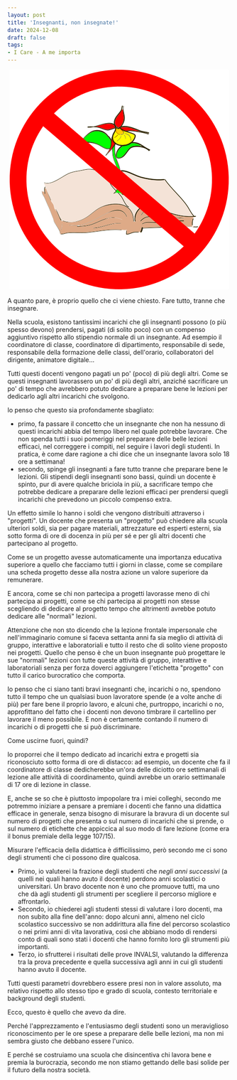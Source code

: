 ```yaml
---
layout: post
title: 'Insegnanti, non insegnate!'
date: 2024-12-08
draft: false
tags: 
- I Care - A me importa
---
```


<div class="figura" style="text-align: center">
    <img src="/assets/insegnanti_non_insegnate.png" alt= "Insegnanti, non insegnate!" />
</div>

A quanto pare, è proprio quello che ci viene chiesto. Fare tutto, tranne
che insegnare.

Nella scuola, esistono tantissimi incarichi che gli insegnanti possono (o più
spesso devono) prendersi, pagati (di solito poco) con un compenso aggiuntivo
rispetto allo stipendio normale di un insegnante. Ad esempio il coordinatore di
classe, coordinatore di dipartimento, responsabile di sede, responsabile della
formazione delle classi, dell'orario, collaboratori del dirigente, animatore digitale...

Tutti questi docenti vengono pagati un po' (poco) di più degli altri. Come se
questi insegnanti lavorassero un po' di più degli altri, anziché sacrificare
un po' di tempo che avrebbero potuto dedicare a preparare bene le lezioni per 
dedicarlo agli altri incarichi che svolgono.

Io penso che questo sia profondamente sbagliato:

- primo, fa passare il concetto che un insegnante che non ha nessuno di questi 
incarichi abbia del tempo libero nel quale potrebbe lavorare. Che non spenda tutti
i suoi pomeriggi nel preparare delle belle lezioni efficaci, nel correggere i compiti,
nel seguire i lavori degli studenti. In pratica, è come
dare ragione a chi dice che un insegnante lavora solo 18 ore a settimana!
- secondo, spinge gli insegnanti a fare tutto tranne che preparare bene le lezioni.
Gli stipendi degli insegnanti sono bassi, quindi un docente è spinto, pur di avere
qualche briciola in più, a sacrificare tempo che potrebbe dedicare a preparare
delle lezioni efficaci per prendersi quegli incarichi che prevedono un piccolo
compenso extra.

Un effetto simile lo hanno i soldi che vengono distribuiti attraverso i "progetti".
Un docente che presenta un "progetto" può chiedere alla scuola ulteriori soldi,
sia per pagare materiali, attrezzature ed esperti esterni, sia sotto forma di ore
di docenza in più per sé e per gli altri docenti che partecipano al progetto.

Come se un progetto avesse automaticamente una importanza educativa superiore a 
quello che facciamo tutti i giorni in classe, come se compilare una scheda progetto
desse alla nostra azione un valore superiore da remunerare.

E ancora, come se chi non partecipa a progetti lavorasse meno di chi partecipa
ai progetti, come se chi partecipa ai progetti non stesse scegliendo di dedicare
al progetto tempo che altrimenti avrebbe potuto dedicare alle "normali" lezioni.


Attenzione che non sto dicendo che la lezione frontale impersonale che
nell'immaginario comune si faceva settanta anni fa sia meglio di attività 
di gruppo, interattive e laboratoriali e tutto il resto che di solito viene 
proposto nei progetti. Quello che penso è che un buon insegnante può progettare
le sue "normali" lezioni con tutte queste attività di gruppo, interattive e 
laboratoriali senza per forza doverci aggiungere l'etichetta "progetto" con tutto
il carico burocratico che comporta.


Io penso che ci siano tanti bravi insegnanti che, incarichi o no,
spendono tutto il tempo che un qualsiasi buon lavoratore spende (e a volte anche di 
più) per fare bene il proprio lavoro, e alcuni che, purtroppo, incarichi o no,
approfittano del fatto che i docenti non devono timbrare il cartellino per 
lavorare il meno possibile. E non è certamente contando il numero di incarichi
o di progetti che si può discriminare.


Come uscirne fuori, quindi?

Io proporrei che il tempo dedicato ad incarichi extra e progetti sia riconosciuto
sotto forma di ore di distacco: ad esempio, un docente che fa il coordinatore di
classe dedicherebbe un'ora delle diciotto ore settimanali di lezione alle attività
di coordinamento, quindi avrebbe un orario settimanale di 17 ore di lezione in classe.

E, anche se so che è piuttosto impopolare tra i miei colleghi, secondo me potremmo iniziare a pensare
a premiare i docenti che fanno una didattica efficace in generale,
senza bisogno di misurare la bravura di un docente sul numero di progetti che presenta
o sul numero di incarichi che si prende, o sul numero di etichette che appiccica 
al suo modo di fare lezione (come era il bonus premiale della legge 107/15).

Misurare l'efficacia della didattica è difficilissimo, però secondo me ci sono
degli strumenti che ci possono dire qualcosa.

- Primo, io valuterei la frazione
degli studenti che *negli anni successivi* (a quelli nei quali hanno avuto il docente)
perdono anni scolastici o universitari. Un bravo docente non è uno che promuove tutti, ma uno
che dà agli studenti gli strumenti per scegliere il percorso migliore e affrontarlo.
- Secondo, io chiederei agli studenti stessi di valutare i loro docenti, ma non
subito alla fine dell'anno: dopo alcuni anni, almeno nel ciclo scolastico successivo
se non addirittura alla fine del percorso scolastico o nei primi anni di vita
lavorativa, così che abbiano modo di rendersi conto di quali sono stati i docenti
che hanno fornito loro gli strumenti più importanti.
- Terzo, io sfrutterei i risultati delle prove INVALSI, valutando la differenza
tra la prova precedente e quella successiva agli anni in cui gli studenti hanno
avuto il docente.

Tutti questi parametri dovrebbero essere presi non in valore assoluto, ma relativo
rispetto allo stesso tipo e grado di scuola, contesto territoriale e background degli studenti.


Ecco, questo è quello che avevo da dire.

Perché l'apprezzamento e l'entusiasmo degli studenti sono un meraviglioso riconoscimento per le ore spese a 
preparare delle belle lezioni, ma non mi sembra giusto che debbano essere l'unico.

E perché se costruiamo una scuola che disincentiva chi lavora bene e premia la 
burocrazia, secondo me non stiamo gettando delle basi solide per il futuro della
nostra società.